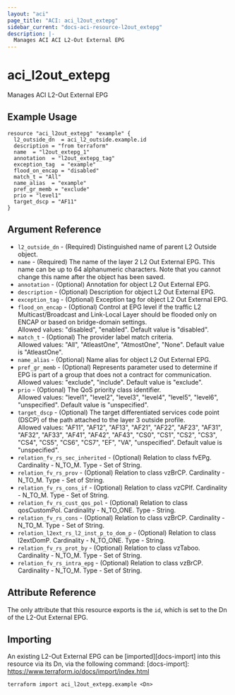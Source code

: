 ```yaml
---
layout: "aci"
page_title: "ACI: aci_l2out_extepg"
sidebar_current: "docs-aci-resource-l2out_extepg"
description: |-
  Manages ACI ACI L2-Out External EPG
---
```


# aci_l2out_extepg

Manages ACI L2-Out External EPG

## Example Usage

```hcl
resource "aci_l2out_extepg" "example" {
  l2_outside_dn  = aci_l2_outside.example.id
  description = "from terraform"
  name  = "l2out_extepg_1"
  annotation  = "l2out_extepg_tag"
  exception_tag  = "example"
  flood_on_encap = "disabled"
  match_t = "All"
  name_alias  = "example"
  pref_gr_memb = "exclude"
  prio = "level1"
  target_dscp = "AF11"
}
```

## Argument Reference

- `l2_outside_dn` - (Required) Distinguished name of parent L2 Outside object.
- `name` - (Required) The name of the layer 2 L2 Out External EPG. This name can be up to 64 alphanumeric characters. Note that you cannot change this name after the object has been saved.
- `annotation` - (Optional) Annotation for object L2 Out External EPG.
- `description` - (Optional) Description for object L2 Out External EPG.
- `exception_tag` - (Optional) Exception tag for object L2 Out External EPG.
- `flood_on_encap` - (Optional) Control at EPG level if the traffic L2 Multicast/Broadcast and Link-Local Layer should be flooded only on ENCAP or based on bridge-domain settings.  
  Allowed values: "disabled", "enabled". Default value is "disabled".
- `match_t` - (Optional) The provider label match criteria.  
  Allowed values: "All", "AtleastOne", "AtmostOne", "None". Default value is "AtleastOne".
- `name_alias` - (Optional) Name alias for object L2 Out External EPG. 
- `pref_gr_memb` - (Optional) Represents parameter used to determine if EPG is part of a group that does not a contract for communication. Allowed values: "exclude", "include". Default value is "exclude".
- `prio` - (Optional) The QoS priority class identifier.  
  Allowed values: "level1", "level2", "level3", "level4", "level5", "level6", "unspecified". Default value is "unspecified".
- `target_dscp` - (Optional) The target differentiated services code point (DSCP) of the path attached to the layer 3 outside profile.  
  Allowed values: "AF11", "AF12", "AF13", "AF21", "AF22", "AF23", "AF31", "AF32", "AF33", "AF41", "AF42", "AF43", "CS0", "CS1", "CS2", "CS3", "CS4", "CS5", "CS6", "CS7", "EF", "VA", "unspecified". Default value is "unspecified".
- `relation_fv_rs_sec_inherited` - (Optional) Relation to class fvEPg. Cardinality - N_TO_M. Type - Set of String.
- `relation_fv_rs_prov` - (Optional) Relation to class vzBrCP. Cardinality - N_TO_M. Type - Set of String.
- `relation_fv_rs_cons_if` - (Optional) Relation to class vzCPIf. Cardinality - N_TO_M. Type - Set of String.
- `relation_fv_rs_cust_qos_pol` - (Optional) Relation to class qosCustomPol. Cardinality - N_TO_ONE. Type - String.
- `relation_fv_rs_cons` - (Optional) Relation to class vzBrCP. Cardinality - N_TO_M. Type - Set of String.
- `relation_l2ext_rs_l2_inst_p_to_dom_p` - (Optional) Relation to class l2extDomP. Cardinality - N_TO_ONE. Type - String.
- `relation_fv_rs_prot_by` - (Optional) Relation to class vzTaboo. Cardinality - N_TO_M. Type - Set of String.
- `relation_fv_rs_intra_epg` - (Optional) Relation to class vzBrCP. Cardinality - N_TO_M. Type - Set of String.

## Attribute Reference

The only attribute that this resource exports is the `id`, which is set to the Dn of the L2-Out External EPG.

## Importing

An existing L2-Out External EPG can be [imported][docs-import] into this resource via its Dn, via the following command:
[docs-import]: https://www.terraform.io/docs/import/index.html

```
terraform import aci_l2out_extepg.example <Dn>
```

